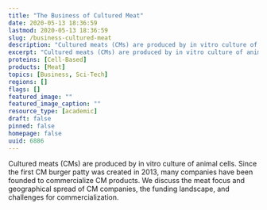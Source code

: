 ```yaml
---
title: "The Business of Cultured Meat"
date: 2020-05-13 18:36:59
lastmod: 2020-05-13 18:36:59
slug: /business-cultured-meat
description: "Cultured meats (CMs) are produced by in vitro culture of animal cells. Since the first CM burger patty was created in 2013, many companies have been founded to commercialize CM products. We discuss the meat focus and geographical spread of CM companies, the funding landscape, and challenges for commercialization."
excerpt: "Cultured meats (CMs) are produced by in vitro culture of animal cells. Since the first CM burger patty was created in 2013, many companies have been founded to commercialize CM products. We discuss the meat focus and geographical spread of CM companies, the funding landscape, and challenges for commercialization."
proteins: [Cell-Based]
products: [Meat]
topics: [Business, Sci-Tech]
regions: []
flags: []
featured_image: ""
featured_image_caption: ""
resource_type: [academic]
draft: false
pinned: false
homepage: false
uuid: 6886
---
```

Cultured meats (CMs) are produced by in vitro culture of animal cells.
Since the first CM burger patty was created in 2013, many companies have
been founded to commercialize CM products. We discuss the meat focus and
geographical spread of CM companies, the funding landscape, and
challenges for commercialization.
